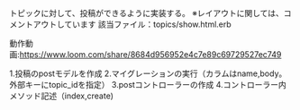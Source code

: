 トピックに対して、投稿ができるように実装する。
※レイアウトに関しては、コメントアウトしています
該当ファイル：topics/show.html.erb

動作動画:https://www.loom.com/share/8684d956952e4c7e89c69729527ec749

1.投稿のpostモデルを作成
2.マイグレーションの実行（カラムはname,body。外部キーにtopic_idを指定）
3.postコントローラーの作成
4.コントローラー内メソッド記述（index,create)
